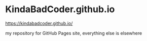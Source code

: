 # KindaBadCoder.github.io
https://kindabadcoder.github.io/

my repository for GitHub Pages site, everything else is elsewhere

